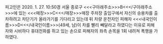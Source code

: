 피고인은 2020. 1. 27. 10:50경 서울 종로구 <<<구아래주소>>>B<<</구아래주소>>>에 있는 <<<매장>>>C<<</매장>>>매장 주차장 출입구에서 자신의 승용차를 출차하려고 차단기가 올라가기를 기다리고 있는데 뒤 차량 운전자인 피해자 <<<내국인이름>>>D<<</내국인이름>>>(49세, 남)이 차를 빨리 빼달라고 하였다는 이유로 피해자와 시비하다 휴대전화를 쥐고 있는 손으로 피해자의 좌측 손목을 1회 내려쳐 폭행을 가하였다.